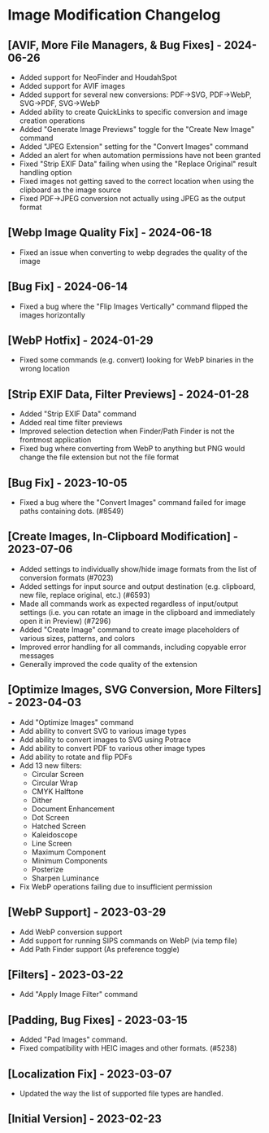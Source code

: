 # Image Modification Changelog

## [AVIF, More File Managers, & Bug Fixes] - 2024-06-26

- Added support for NeoFinder and HoudahSpot
- Added support for AVIF images
- Added support for several new conversions: PDF->SVG, PDF->WebP, SVG->PDF, SVG->WebP
- Added ability to create QuickLinks to specific conversion and image creation operations
- Added "Generate Image Previews" toggle for the "Create New Image" command
- Added "JPEG Extension" setting for the "Convert Images" command
- Added an alert for when automation permissions have not been granted
- Fixed "Strip EXIF Data" failing when using the "Replace Original" result handling option
- Fixed images not getting saved to the correct location when using the clipboard as the image source
- Fixed PDF->JPEG conversion not actually using JPEG as the output format

## [Webp Image Quality Fix] - 2024-06-18

- Fixed an issue when converting to webp degrades the quality of the image

## [Bug Fix] - 2024-06-14

- Fixed a bug where the "Flip Images Vertically" command flipped the images horizontally

## [WebP Hotfix] - 2024-01-29

- Fixed some commands (e.g. convert) looking for WebP binaries in the wrong location

## [Strip EXIF Data, Filter Previews] - 2024-01-28

- Added "Strip EXIF Data" command
- Added real time filter previews
- Improved selection detection when Finder/Path Finder is not the frontmost application
- Fixed bug where converting from WebP to anything but PNG would change the file extension but not the file format

## [Bug Fix] - 2023-10-05

- Fixed a bug where the "Convert Images" command failed for image paths containing dots. (#8549)

## [Create Images, In-Clipboard Modification] - 2023-07-06

- Added settings to individually show/hide image formats from the list of conversion formats (#7023)
- Added settings for input source and output destination (e.g. clipboard, new file, replace original, etc.) (#6593)
- Made all commands work as expected regardless of input/output settings (i.e. you can rotate an image in the clipboard and immediately open it in Preview) (#7296)
- Added "Create Image" command to create image placeholders of various sizes, patterns, and colors
- Improved error handling for all commands, including copyable error messages
- Generally improved the code quality of the extension

## [Optimize Images, SVG Conversion, More Filters] - 2023-04-03

- Add "Optimize Images" command
- Add ability to convert SVG to various image types
- Add ability to convert images to SVG using Potrace
- Add ability to convert PDF to various other image types
- Add ability to rotate and flip PDFs
- Add 13 new filters:
  - Circular Screen
  - Circular Wrap
  - CMYK Halftone
  - Dither
  - Document Enhancement
  - Dot Screen
  - Hatched Screen
  - Kaleidoscope
  - Line Screen
  - Maximum Component
  - Minimum Components
  - Posterize
  - Sharpen Luminance
- Fix WebP operations failing due to insufficient permission

## [WebP Support] - 2023-03-29

- Add WebP conversion support
- Add support for running SIPS commands on WebP (via temp file)
- Add Path Finder support (As preference toggle)

## [Filters] - 2023-03-22

- Add "Apply Image Filter" command

## [Padding, Bug Fixes] - 2023-03-15

- Added "Pad Images" command.
- Fixed compatibility with HEIC images and other formats. (#5238)

## [Localization Fix] - 2023-03-07

- Updated the way the list of supported file types are handled.

## [Initial Version] - 2023-02-23
